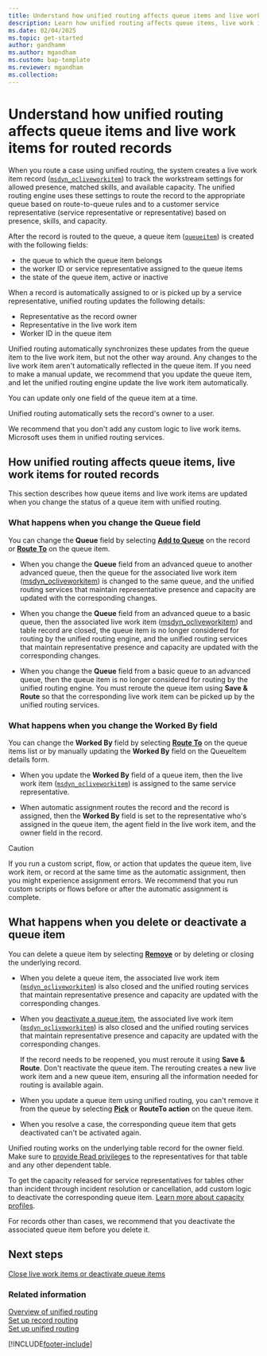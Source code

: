 ```yaml
---
title: Understand how unified routing affects queue items and live work items for routed records
description: Learn how unified routing affects queue items, live work items, and the corresponding APIs.
ms.date: 02/04/2025
ms.topic: get-started
author: gandhamm
ms.author: mgandham
ms.custom: bap-template
ms.reviewer: mgandham
ms.collection:
---
```


# Understand how unified routing affects queue items and live work items for routed records

When you route a case using unified routing, the system creates a live work item record ([`msdyn_ocliveworkitem`](reference/entities/msdyn_ocliveworkitem.md)) to track the workstream settings for allowed presence, matched skills, and available capacity. The unified routing engine uses these settings to route the record to the appropriate queue based on route-to-queue rules and to a customer service representative (service representative or representative) based on presence, skills, and capacity.

After the record is routed to the queue, a queue item ([`queueitem`](reference/entities/queueitem.md)) is created with the following fields:

- the queue to which the queue item belongs
- the worker ID or service representative assigned to the queue items
- the state of the queue item, active or inactive

When a record is automatically assigned to or is picked up by a service representative, unified routing updates the following details:
- Representative as the record owner
- Representative in the live work item
- Worker ID in the queue item

Unified routing automatically synchronizes these updates from the queue item to the live work item, but not the other way around. Any changes to the live work item aren't automatically reflected in the queue item. If you need to make a manual update, we recommend that you update the queue item, and let the unified routing engine update the live work item automatically.

You can update only one field of the queue item at a time.

Unified routing automatically sets the record's owner to a user.

We recommend that you don't add any custom logic to live work items. Microsoft uses them in unified routing services.

## How unified routing affects queue items, live work items for routed records

This section describes how queue items and live work items are updated when you change the status of a queue item with unified routing.

### What happens when you change the Queue field

You can change the **Queue** field by selecting [**Add to Queue**](/power-apps/developer/data-platform/webapi/reference/addtoqueue) on the record or [**Route To**](/power-apps/developer/data-platform/webapi/reference/routeto) on the queue item.

- When you change the **Queue** field from an advanced queue to another advanced queue, then the queue for the associated live work item ([msdyn_ocliveworkitem](reference/entities/msdyn_ocliveworkitem.md)) is changed to the same queue, and the unified routing services that maintain representative presence and capacity are updated with the corresponding changes.

- When you change the **Queue** field from an advanced queue to a basic queue, then the associated live work item ([msdyn_ocliveworkitem](reference/entities/msdyn_ocliveworkitem.md)) and table record are closed, the queue item is no longer considered for routing by the unified routing engine, and the unified routing services that maintain representative presence and capacity are updated with the corresponding changes.

- When you change the **Queue** field from a basic queue to an advanced queue, then the queue item is no longer considered for routing by the unified routing engine. You must reroute the queue item using **Save & Route** so that the corresponding live work item can be picked up by the unified routing services. 

### What happens when you change the Worked By field

You can change the **Worked By** field by selecting [**Route To**](/power-apps/developer/data-platform/webapi/reference/routeto) on the queue items list or by manually updating the **Worked By** field on the QueueItem details form.

- When you update the **Worked By** field of a queue item, then the live work item ([`msdyn_ocliveworkitem`](reference/entities/msdyn_ocliveworkitem.md)) is assigned to the same service representative.

- When automatic assignment routes the record and the record is assigned, then the **Worked By** field is set to the representative who's assigned in the queue item, the agent field in the live work item, and the owner field in the record.

> [!CAUTION]
> If you run a custom script, flow, or action that updates the queue item, live work item, or record at the same time as the automatic assignment, then you might experience assignment errors. We recommend that you run custom scripts or flows before or after the automatic assignment is complete.

## What happens when you delete or deactivate a queue item

You can delete a queue item by selecting [**Remove**](/power-apps/developer/data-platform/webapi/reference/removefromqueue) or by deleting or closing the underlying record.

- When you delete a queue item, the associated live work item ([`msdyn_ocliveworkitem`](reference/entities/msdyn_ocliveworkitem.md)) is also closed and the unified routing services that maintain representative presence and capacity are updated with the corresponding changes.

- When you [deactivate a queue item](deactivate-queue-items.md), the associated live work item ([`msdyn_ocliveworkitem`](reference/entities/msdyn_ocliveworkitem.md)) is also closed and the unified routing services that maintain representative presence and capacity are updated with the corresponding changes.

  If the record needs to be reopened, you must reroute it using **Save & Route**. Don't reactivate the queue item. The rerouting creates a new live work item and a new queue item, ensuring all the information needed for routing is available again.

- When you update a queue item using unified routing, you can't remove it from the queue by selecting [**Pick**](/power-apps/developer/data-platform/webapi/reference/pickfromqueue) or **RouteTo action** on the queue item.

- When you resolve a case, the corresponding queue item that gets deactivated can't be activated again.


Unified routing works on the underlying table record for the owner field. Make sure to [provide Read privileges](../implement/add-users-assign-roles.md) to the representatives for that table and any other dependent table.

To get the capacity released for service representatives for tables other than incident through incident resolution or cancellation, add custom logic to deactivate the corresponding queue item. [Learn more about capacity profiles](../administer/capacity-profiles.md).

For records other than cases, we recommend that you deactivate the associated queue item before you delete it.

## Next steps

[Close live work items or deactivate queue items](deactivate-queue-items.md)

### Related information

[Overview of unified routing](../administer/overview-unified-routing.md)   
[Set up record routing](../administer/set-up-record-routing.md)   
[Set up unified routing](../administer/set-up-routing-process.md)   


[!INCLUDE[footer-include](../../includes/footer-banner.md)]
